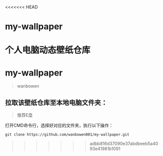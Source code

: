 <<<<<<< HEAD
# my-wallpaper
个人电脑动态壁纸仓库
=======
# my-wallpaper
> wanbowen

## 拉取该壁纸仓库至本地电脑文件夹：
> 推荐E盘

打开CMD命令行，选择好对应的文件夹，执行以下操作：
```
git clone https://github.com/wanbowen001/my-wallpaper.git
```

>>>>>>> adbb816d37090e37abdbeeb5a4093e41981b1091
